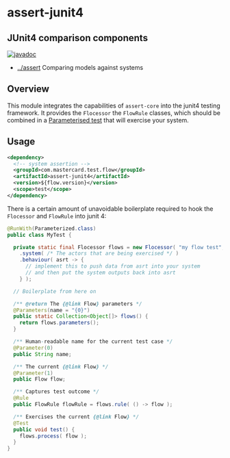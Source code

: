 
<!-- title start -->

# assert-junit4

JUnit4 comparison components
---
[![javadoc](https://javadoc.io/badge2/com.mastercard.test.flow/assert-junit4/javadoc.svg)](https://javadoc.io/doc/com.mastercard.test.flow/assert-junit4)

 * [../assert](..) Comparing models against systems

<!-- title end -->

## Overview

This module integrates the capabilities of `assert-core` into the junit4 testing framework.
It provides the `Flocessor` the `FlowRule` classes, which should be combined in a [Parameterised test](https://github.com/junit-team/junit4/wiki/parameterized-tests) that will exercise your system.

## Usage

```xml
<dependency>
  <!-- system assertion -->
  <groupId>com.mastercard.test.flow</groupId>
  <artifactId>assert-junit4</artifactId>
  <version>${flow.version}</version>
  <scope>test</scope>
</dependency>
```

There is a certain amount of unavoidable boilerplate required to hook the `Flocessor` and `FlowRule` into junit 4:

```java
@RunWith(Parameterized.class)
public class MyTest {

  private static final Flocessor flows = new Flocessor( "my flow test", mySystemModel )
    .system( /* The actors that are being exercised */ )
    .behaviour( asrt -> {
      // implement this to push data from asrt into your system 
      // and then put the system outputs back into asrt
    } );

  // Boilerplate from here on

  /** @return The {@link Flow} parameters */
  @Parameters(name = "{0}")
  public static Collection<Object[]> flows() {
    return flows.parameters();
  }

  /** Human-readable name for the current test case */
  @Parameter(0)
  public String name;

  /** The current {@link Flow} */
  @Parameter(1)
  public Flow flow;

  /** Captures test outcome */
  @Rule
  public FlowRule flowRule = flows.rule( () -> flow );

  /** Exercises the current {@link Flow} */
  @Test
  public void test() {
    flows.process( flow );
  }
}
```
